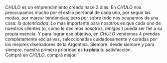 <i> CHULO</i> es un emprendimiento creado hace 2 dias. En <i>CHULO</i> nos
preocupamos mucho por el estilo personal de cada uno, por seguir las modas, por marcar
tendencias; pero por sobre todo nos ocupamos de una cosa: <i>la autenticidad</i>. Lo mas
importante para nosotros es que cada uno de nuestros clientes (o, como le decimos nosotros,
<i> amigos </i>) pueda ser fiel a su propia esencia. Y para lograr ese objetivo, en
<i>CHULO</i> vendemos 4 prendas completamente exclusivas, seleccionadas cuidadosamente y
curadas por los mejores diseñadores de la Argentina. Siempre. desde siempre y para siempre,
nuestra primera prioridad es <strike>tu plata</strike> tu satisfacción. <br>Comprá en
<i>CHULO</i>, comprá mejor.
